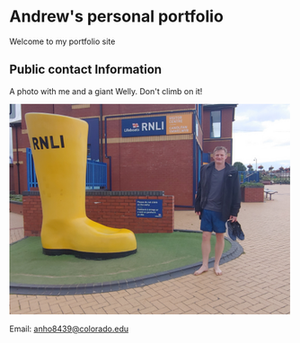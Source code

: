 
# Andrew's personal portfolio

Welcome to my portfolio site

## Public contact Information
A photo with me and a giant Welly. Don't climb on it! 

<img src="/img/Welly.jpg" alt="A photo with me and a giant Welly. Don't climb on it! " width = 500>

Email: anho8439@colorado.edu
